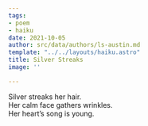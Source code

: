 ```yaml
---
tags:
- poem
- haiku
date: 2021-10-05
author: src/data/authors/ls-austin.md
template: "../../layouts/haiku.astro"
title: Silver Streaks
image: ''

---
```

Silver streaks her hair.  
Her calm face gathers wrinkles.  
Her heart’s song is young.